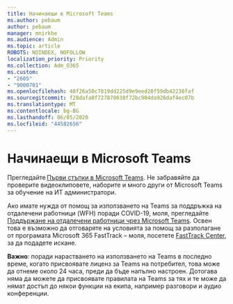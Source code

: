 ```yaml
---
title: Начинаещи в Microsoft Teams
ms.author: pebaum
author: pebaum
manager: mnirkhe
ms.audience: Admin
ms.topic: article
ROBOTS: NOINDEX, NOFOLLOW
localization_priority: Priority
ms.collection: Adm_O365
ms.custom:
- "2605"
- "9000701"
ms.openlocfilehash: 48f26a50c7819dd225d9e9eed28f59db42236faf
ms.sourcegitcommit: f28dafa0f727870038f72bc904da926daf4ec07b
ms.translationtype: MT
ms.contentlocale: bg-BG
ms.lasthandoff: 06/05/2020
ms.locfileid: "44582656"
---
```

# <a name="new-to-microsoft-teams"></a>Начинаещи в Microsoft Teams

Прегледайте [Първи стъпки в Microsoft Teams](https://docs.microsoft.com/microsoftteams/get-started-with-teams-quick-start). Не забравяйте да проверите видеоклиповете, наборите и много други от Microsoft Teams за обучение на ИТ администратори.

Ако имате нужда от помощ за използването на Teams за поддръжка на отдалечени работници (WFH) поради COVID-19, моля, прегледайте [Поддържане на отдалечени работници чрез Microsoft Teams](https://docs.microsoft.com/microsoftteams/support-remote-work-with-teams). Освен това е възможно да отговаряте на условията за помощ за разполагане от програмата Microsoft 365 FastTrack – моля, посетете [FastTrack Center](https://www.microsoft.com/fasttrack), за да подадете искане.

**Важно**: поради нарастването на използването на Teams в последно време, когато присвоявате лиценз за Teams на потребител, това може да отнеме около 24 часа, преди да бъде напълно настроен. Дотогава няма да можете да присвоявате правилата на Teams за тях и те може да нямат достъп до някои функции на екипа, например разговори и аудио конференции.
